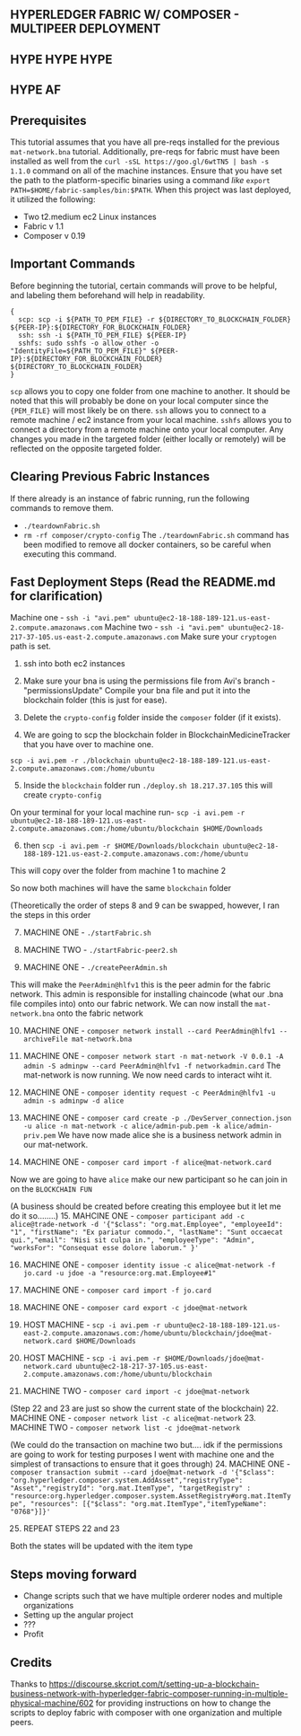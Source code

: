 ## HYPERLEDGER FABRIC W/ COMPOSER - MULTIPEER DEPLOYMENT 
## HYPE HYPE HYPE 
## HYPE AF

## Prerequisites
This tutorial assumes that you have all pre-reqs installed for the previous `mat-network.bna` tutorial. 
Additionally, pre-reqs for fabric must have been installed as well from the `curl -sSL https://goo.gl/6wtTN5 | bash -s 1.1.0` command on all of the machine instances.
Ensure that you have set the path to the platform-specific binaries using a command _like_ `export PATH=$HOME/fabric-samples/bin:$PATH`.
When this project was last deployed, it utilized the following:
* Two t2.medium ec2 Linux instances
* Fabric v 1.1
* Composer v 0.19

## Important Commands
Before beginning the tutorial, certain commands will prove to be helpful, and labeling them beforehand will help in readability.
```
{
  scp: scp -i ${PATH_TO_PEM_FILE} -r ${DIRECTORY_TO_BLOCKCHAIN_FOLDER} ${PEER-IP}:${DIRECTORY_FOR_BLOCKCHAIN_FOLDER} 
  ssh: ssh -i ${PATH_TO_PEM_FILE} ${PEER-IP}
  sshfs: sudo sshfs -o allow_other -o "IdentityFile=${PATH_TO_PEM_FILE}" ${PEER-IP}:${DIRECTORY_FOR_BLOCKCHAIN_FOLDER} ${DIRECTORY_TO_BLOCKCHAIN_FOLDER}
}
```
`scp` allows you to copy one folder from one machine to another.  It should be noted that this will probably be done on your local computer since the `{PEM_FILE}` will most likely be on there.
`ssh` allows you to connect to a remote machine / ec2 instance from your local machine.
`sshfs` allows you to connect a directory from a remote machine onto your local computer.  Any changes you made in the targeted folder (either locally or remotely) will be reflected on the opposite targeted folder.

## Clearing Previous Fabric Instances
If there already is an instance of fabric running, run the following commands to remove them.
* `./teardownFabric.sh`
* `rm -rf composer/crypto-config`
The `./teardownFabric.sh` command has been modified to remove all docker containers, so be careful when executing this command.

## Fast Deployment Steps (Read the README.md for clarification)
Machine one - `ssh -i "avi.pem" ubuntu@ec2-18-188-189-121.us-east-2.compute.amazonaws.com`
Machine two - `ssh -i "avi.pem" ubuntu@ec2-18-217-37-105.us-east-2.compute.amazonaws.com`
Make sure your `cryptogen` path is set. 

1. ssh into both ec2 instances 

2. Make sure your bna is using the permissions file from Avi's branch - "permissionsUpdate"
Compile your bna file and put it into the blockchain folder (this is just for ease).

3. Delete the `crypto-config` folder inside the `composer` folder (if it exists).

4. We are going to scp the blockchain folder in BlockchainMedicineTracker that you have over to machine one. 

`scp -i avi.pem -r ./blockchain ubuntu@ec2-18-188-189-121.us-east-2.compute.amazonaws.com:/home/ubuntu`



5. Inside the `blockchain` folder run `./deploy.sh 18.217.37.105` this will create `crypto-config` 

On your terminal for your local machine run- 
`scp -i avi.pem -r ubuntu@ec2-18-188-189-121.us-east-2.compute.amazonaws.com:/home/ubuntu/blockchain $HOME/Downloads`

6. then 
`scp -i avi.pem -r $HOME/Downloads/blockchain ubuntu@ec2-18-188-189-121.us-east-2.compute.amazonaws.com:/home/ubuntu`

This will copy over the folder from machine 1 to machine 2

So now both machines will have the same `blockchain` folder

(Theoretically the order of steps 8 and 9 can be swapped, however, I ran the steps in this order

7. MACHINE ONE - `./startFabric.sh`

8. MACHINE TWO - `./startFabric-peer2.sh`

9. MACHINE ONE - `./createPeerAdmin.sh`

This will make the `PeerAdmin@hlfv1` this is the peer admin for the fabric network. This admin is responsible for installing chaincode (what our .bna file compiles into) onto our fabric network. We can now install the `mat-network.bna` onto the fabric network

10. MACHINE ONE - `composer network install --card PeerAdmin@hlfv1 --archiveFile mat-network.bna`

11. MACHINE ONE - `composer network start -n mat-network -V 0.0.1 -A admin -S adminpw --card PeerAdmin@hlfv1 -f networkadmin.card`
The mat-network is now running. We now need cards to interact wiht it.  

12. MACHINE ONE - `composer identity request -c PeerAdmin@hlfv1 -u admin -s adminpw -d alice`

13. MACHINE ONE - `composer card create -p ./DevServer_connection.json -u alice -n mat-network -c alice/admin-pub.pem -k alice/admin-priv.pem`
We have now made alice she is a business network admin in our mat-network.

14. MACHINE ONE - `composer card import -f alice@mat-network.card`

Now we are going to have `alice` make our new participant so he can join in on the `BLOCKCHAIN FUN`

(A business should be created before creating this employee but it let me do it so........)
15. MAHCINE ONE - `composer participant add -c alice@trade-network -d '{"$class": "org.mat.Employee", "employeeId": "1", "firstName": "Ex pariatur commodo.", "lastName": "Sunt occaecat qui.","email": "Nisi sit culpa in.", "employeeType": "Admin", "worksFor": "Consequat esse dolore laborum." }'`

16. MACHINE ONE - `composer identity issue -c alice@mat-network -f jo.card -u jdoe -a "resource:org.mat.Employee#1"`

17. MACHINE ONE - `composer card import -f jo.card`

18. MACHINE ONE - `composer card export -c jdoe@mat-network`

19. HOST MACHINE - `scp -i avi.pem -r ubuntu@ec2-18-188-189-121.us-east-2.compute.amazonaws.com:/home/ubuntu/blockchain/jdoe@mat-network.card $HOME/Downloads`

20. HOST MACHINE - `scp -i avi.pem -r $HOME/Downloads/jdoe@mat-network.card ubuntu@ec2-18-217-37-105.us-east-2.compute.amazonaws.com:/home/ubuntu/blockchain`

21. MACHINE TWO - `composer card import -c jdoe@mat-network`

(Step 22 and 23 are just so show the current state of the blockchain)
22. MACHINE ONE - `composer network list -c alice@mat-network`
23. MACHINE TWO - `composer network list -c jdoe@mat-network`

(We could do the transaction on machine two but.... idk if the permissions are going to work for testing purposes I went with machine one and the simplest of transactions to ensure that it goes through)
24. MACHINE ONE - `composer transaction submit --card jdoe@mat-network -d '{"$class": "org.hyperledger.composer.system.AddAsset","registryType": "Asset","registryId": "org.mat.ItemType", "targetRegistry" : "resource:org.hyperledger.composer.system.AssetRegistry#org.mat.ItemType", "resources": [{"$class": "org.mat.ItemType","itemTypeName": "0768"}]}'`

25. REPEAT STEPS 22 and 23

Both the states will be updated with the item type

## Steps moving forward
* Change scripts such that we have multiple orderer nodes and multiple organizations 
* Setting up the angular project 
* ???
* Profit

## Credits
Thanks to https://discourse.skcript.com/t/setting-up-a-blockchain-business-network-with-hyperledger-fabric-composer-running-in-multiple-physical-machine/602 for providing instructions on how to change the scripts to deploy fabric with composer with one organization and multiple peers.